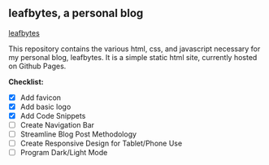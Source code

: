 ## leafbytes, a personal blog

[leafbytes](https://leafbytes.com)

This repository contains the various html, css, and javascript necessary for my personal blog, leafbytes. It is a simple static html site, currently hosted on Github Pages.

__Checklist:__

- [x] Add favicon
- [x] Add basic logo
- [x] Add Code Snippets
- [ ] Create Navigation Bar
- [ ] Streamline Blog Post Methodology
- [ ] Create Responsive Design for Tablet/Phone Use
- [ ] Program Dark/Light Mode

